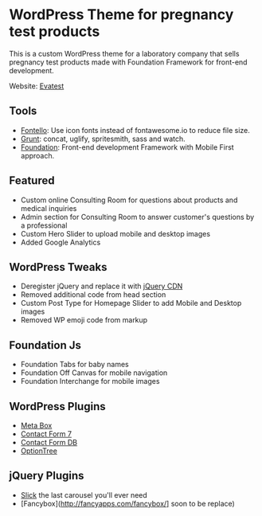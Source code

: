 # WordPress Theme for pregnancy test products

This is a custom WordPress theme for a laboratory company that sells pregnancy test products made with Foundation Framework for front-end development.

Website: [Evatest](http://evatest.com)

## Tools
  * [Fontello](http://fontello.com/): Use icon fonts instead of fontawesome.io to reduce file size.
  * [Grunt](http://gruntjs.com/): concat, uglify, spritesmith, sass and watch.
  * [Foundation](http://foundation.zurb.com/): Front-end development Framework with Mobile First approach.

## Featured
  * Custom online Consulting Room for questions about products and medical inquiries
  * Admin section for Consulting Room to answer customer's questions by a professional
  * Custom Hero Slider to upload mobile and desktop images
  * Added Google Analytics

## WordPress Tweaks
  * Deregister jQuery and replace it with [jQuery CDN](https://code.jquery.com/)
  * Removed additional code from head section
  * Custom Post Type for Homepage Slider to add Mobile and Desktop images
  * Removed WP emoji code from markup

## Foundation Js
  * Foundation Tabs for baby names
  * Foundation Off Canvas for mobile navigation
  * Foundation Interchange for mobile images

## WordPress Plugins
  * [Meta Box](https://wordpress.org/plugins/meta-box/)
  * [Contact Form 7](https://wordpress.org/plugins/contact-form-7/)
  * [Contact Form DB](https://wordpress.org/plugins/contact-form-7-to-database-extension/)
  * [OptionTree](https://wordpress.org/plugins/option-tree/)

## jQuery Plugins
  * [Slick](http://kenwheeler.github.io/slick/) the last carousel you'll ever need
  * [Fancybox](http://fancyapps.com/fancybox/] soon to be replace)